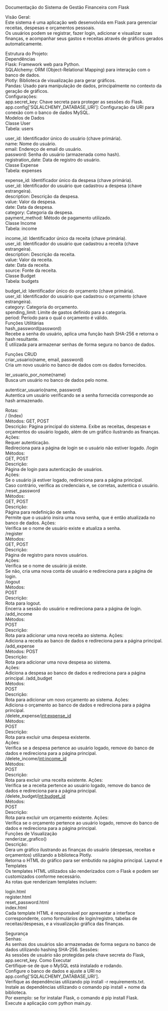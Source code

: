 Documentação do Sistema de Gestão Financeira com Flask

Visão Geral: <br />
Este sistema é uma aplicação web desenvolvida em Flask para gerenciar receitas, despesas e orçamentos pessoais.<br /> Os usuários podem se registrar, fazer login, adicionar e visualizar suas finanças, e acompanhar seus gastos e receitas através de gráficos gerados automaticamente.

Estrutura do Projeto: <br />
Dependências <br />
Flask: Framework web para Python. <br /> 
SQLAlchemy: ORM (Object-Relational Mapping) para interação com o banco de dados. <br />
Plotly: Biblioteca de visualização para gerar gráficos. <br />
Pandas: Usado para manipulação de dados, principalmente no contexto da geração de gráficos. <br />
Configurações: <br />
app.secret_key: Chave secreta para proteger as sessões do Flask. <br />
app.config['SQLALCHEMY_DATABASE_URI']: Configuração da URI para conexão com o banco de dados MySQL. <br />
Modelos de Dados <br />
Classe User <br />
Tabela: users <br />

user_id: Identificador único do usuário (chave primária). <br />
name: Nome do usuário. <br />
email: Endereço de email do usuário. <br />
password: Senha do usuário (armazenada como hash). <br />
registration_date: Data de registro do usuário. <br />
Classe Expense <br />
Tabela: expenses <br />

expense_id: Identificador único da despesa (chave primária). <br />
user_id: Identificador do usuário que cadastrou a despesa (chave estrangeira). <br />
description: Descrição da despesa. <br />
value: Valor da despesa. <br />
date: Data da despesa. <br />
category: Categoria da despesa. <br />
payment_method: Método de pagamento utilizado. <br />
Classe Income <br />
Tabela: income <br />

income_id: Identificador único da receita (chave primária). <br />
user_id: Identificador do usuário que cadastrou a receita (chave estrangeira).<br />
description: Descrição da receita.<br />
value: Valor da receita.<br />
date: Data da receita.<br />
source: Fonte da receita.<br />
Classe Budget<br />
Tabela: budgets<br />

budget_id: Identificador único do orçamento (chave primária).<br />
user_id: Identificador do usuário que cadastrou o orçamento (chave estrangeira).<br />
category: Categoria do orçamento.<br />
spending_limit: Limite de gastos definido para a categoria.<br />
period: Período para o qual o orçamento é válido.<br />
Funções Utilitárias<br />
hash_password(password)<br />
Recebe a senha do usuário, aplica uma função hash SHA-256 e retorna o hash resultante.<br /> É utilizada para armazenar senhas de forma segura no banco de dados.

Funções CRUD<br />
criar_usuario(name, email, password)<br />
Cria um novo usuário no banco de dados com os dados fornecidos.<br />

ler_usuario_por_nome(name) <br />
Busca um usuário no banco de dados pelo nome.<br />

autenticar_usuario(name, password)<br />
Autentica um usuário verificando se a senha fornecida corresponde ao hash armazenado.<br />

Rotas: <br />
/ (Index)<br />
Métodos: GET, POST<br />
Descrição: Página principal do sistema. Exibe as receitas, despesas e orçamentos do usuário logado, além de um gráfico ilustrando as finanças. <br />
Ações:<br />
Requer autenticação.<br /> Redireciona para a página de login se o usuário não estiver logado.
/login <br />
Métodos: <br />
GET, POST<br />
Descrição:<br/> Página de login para autenticação de usuários. <br/>
Ações:<br/> Se o usuário já estiver logado, redireciona para a página principal. <br/> Caso contrário, verifica as credenciais e, se corretas, autentica o usuário.
/reset_password<br/>
Métodos:<br/> GET, POST<br/>
Descrição: <br/>Página para redefinição de senha.<br/> Permite que o usuário insira uma nova senha, que é então atualizada no banco de dados.
Ações:<br/> Verifica se o nome de usuário existe e atualiza a senha.<br/>
/register<br/>
Métodos:<br/> GET, POST<br/>
Descrição:<br/> Página de registro para novos usuários.<br/>
Ações:<br/> Verifica se o nome de usuário já existe. <br/>Se não, cria uma nova conta de usuário e redireciona para a página de login.<br/>
/logout<br/>
Métodos:<br/> POST<br/>
Descrição: <br/>Rota para logout. <br/>Encerra a sessão do usuário e redireciona para a página de login.
/add_income<br/>
Métodos:<br/> POST<br/>
Descrição:<br/> Rota para adicionar uma nova receita ao sistema.
Ações:<br/> Adiciona a receita ao banco de dados e redireciona para a página principal.
/add_expense<br/>
Métodos: POST<br/>
Descrição:<br/> Rota para adicionar uma nova despesa ao sistema.<br/>
Ações:<br/> Adiciona a despesa ao banco de dados e redireciona para a página principal.
/add_budget<br/>
Métodos:<br/> POST<br/>
Descrição:<br/> Rota para adicionar um novo orçamento ao sistema.
Ações:<br/> Adiciona o orçamento ao banco de dados e redireciona para a página principal.<br/>
/delete_expense/<int:expense_id><br/>
Métodos: <br/>POST<br/>
Descrição:<br/> Rota para excluir uma despesa existente.<br/>
Ações:<br/> Verifica se a despesa pertence ao usuário logado, remove do banco de dados e redireciona para a página principal.<br/>
/delete_income/<int:income_id><br/>
Métodos:<br/> POST<br/>
Descrição: <br/>Rota para excluir uma receita existente.
Ações: <br/>Verifica se a receita pertence ao usuário logado, remove do banco de dados e redireciona para a página principal.<br/>
/delete_budget/<int:budget_id><br/>
Métodos:<br/> POST<br/>
Descrição:<br/> Rota para excluir um orçamento existente.
Ações:<br/> Verifica se o orçamento pertence ao usuário logado, remove do banco de dados e redireciona para a página principal.<br/>
Funções de Visualização<br/>
renderizar_grafico()<br/>
Descrição:<br/> Gera um gráfico ilustrando as finanças do usuário (despesas, receitas e orçamentos) utilizando a biblioteca Plotly.<br/> Retorna o HTML do gráfico para ser embutido na página principal.
Layout e Templates<br/>
Os templates HTML utilizados são renderizados com o Flask e podem ser customizados conforme necessário.<br/> As rotas que renderizam templates incluem:

login.html<br/>
register.html<br/>
reset_password.html<br/>
index.html<br/>
Cada template HTML é responsável por apresentar a interface correspondente, como formulários de login/registro, tabelas de receitas/despesas, e a visualização gráfica das finanças.<br/>

Segurança<br/>
Senhas:<br/> As senhas dos usuários são armazenadas de forma segura no banco de dados utilizando hashing SHA-256.
Sessões:<br/> As sessões de usuário são protegidas pela chave secreta do Flask, app.secret_key.
Como Executar<br/>
Certifique-se de que o MySQL está instalado e rodando.<br/>
Configure o banco de dados e ajuste a URI no app.config['SQLALCHEMY_DATABASE_URI'].<br/>
Verifique as dependências utilizando pip install -r requirements.txt.<br/>
Instale as dependências utilizando o comando pip install + nome da biblioteca.<br />
Por exemplo: se for instalar Flask, o comando é pip install Flask.<br />
Execute a aplicação com python main.py.<br/>